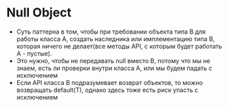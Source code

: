 # Null Object

- Суть паттерна в том, чтобы при требовании объекта типа B для работы класса A, создать наследника или имплементацию типа B, которая ничего не делает(все методы API, с которым будет работать A - пустые).
- Это нужно, чтобы не передавать null вместо B, потому что мы не знаем, есть ли проверки внутри класса A, или мы будем падать с исключением
- Если API класса B подразумевает возврат объектов, то можно возвращать default(T), однако здесь тоже есть риск упасть с исключением